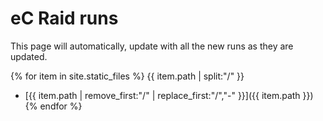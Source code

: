 ---
---

# eC Raid runs

This page will automatically, update with all the new runs as they are updated.

{% for item in site.static_files  %}
  {{ item.path | split:"/" }}
 * [{{ item.path | remove_first:"/" | replace_first:"/","-" }}]({{ item.path }})
{% endfor %}
